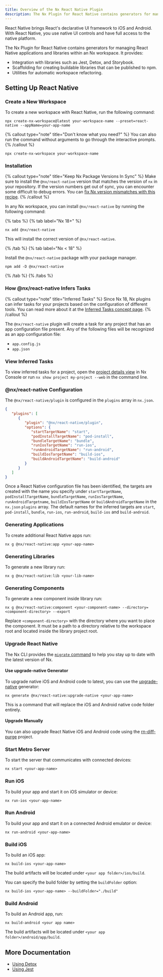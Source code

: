 ```yaml
---
title: Overview of the Nx React Native Plugin
description: The Nx Plugin for React Native contains generators for managing React Native applications and libraries within an Nx workspace. This page also explains how to configure React Native on your Nx workspace.
---
```


React Native brings React's declarative UI framework to iOS and Android. With React Native, you use native UI controls and have full access to the native platform.

The Nx Plugin for React Native contains generators for managing React Native applications and libraries within an Nx workspace. It provides:

-  Integration with libraries such as Jest, Detox, and Storybook.
-  Scaffolding for creating buildable libraries that can be published to npm.
-  Utilities for automatic workspace refactoring.

## Setting Up React Native

### Create a New Workspace

To create a new workspace with React Native, run the following command:

```shell
npx create-nx-workspace@latest your-workspace-name --preset=react-native --appName=your-app-name
```

{% callout type="note" title="Don't know what you need?" %}
You can also run the command without arguments to go through the interactive prompts.
{% /callout %}

```shell
npx create-nx-workspace your-workspace-name
```

### Installation

{% callout type="note" title="Keep Nx Package Versions In Sync" %}
Make sure to install the `@nx/react-native` version that matches the version of `nx` in your repository. If the version numbers get out of sync, you can encounter some difficult to debug errors. You can [fix Nx version mismatches with this recipe](/recipes/tips-n-tricks/keep-nx-versions-in-sync).
{% /callout %}

In any Nx workspace, you can install `@nx/react-native` by running the following command:

{% tabs %}
{% tab label="Nx 18+" %}

```shell {% skipRescope=true %}
nx add @nx/react-native
```

This will install the correct version of `@nx/react-native`.

{% /tab %}
{% tab label="Nx < 18" %}

Install the `@nx/react-native` package with your package manager.

```shell
npm add -D @nx/react-native
```

{% /tab %}
{% /tabs %}

### How @nx/react-native Infers Tasks

{% callout type="note" title="Inferred Tasks" %}
Since Nx 18, Nx plugins can infer tasks for your projects based on the configuration of different tools. You can read more about it at the [Inferred Tasks concept page](/concepts/inferred-tasks).
{% /callout %}

The `@nx/react-native` plugin will create a task for any project that has an app configuration file present. Any of the following files will be recognized as an app configuration file:

-  `app.config.js`
-  `app.json`

### View Inferred Tasks

To view inferred tasks for a project, open the [project details view](/concepts/inferred-tasks) in Nx Console or run `nx show project my-project --web` in the command line.

### @nx/react-native Configuration

The `@nx/react-native/plugin` is configured in the `plugins` array in `nx.json`.

```json {% fileName="nx.json" %}
{
   "plugins": [
      {
         "plugin": "@nx/react-native/plugin",
         "options": {
            "startTargetName": "start",
            "podInstallTargetName": "pod-install",
            "bundleTargetName": "bundle",
            "runIosTargetName": "run-ios",
            "runAndroidTargetName": "run-android",
            "buildIosTargetName": "build-ios",
            "buildAndroidTargetName": "build-android"
         }
      }
   ]
}
```

Once a React Native configuration file has been identified, the targets are created with the name you specify under `startTargetName`, `podInstallTargetName`, `bundleTargetName`, `runIosTargetName`, `runAndroidTargetname`, `buildIosTargetName` or `buildAndroidTargetName` in the `nx.json` `plugins` array. The default names for the inferred targets are `start`, `pod-install`, `bundle`, `run-ios`, `run-android`, `build-ios` and `build-android`.

### Generating Applications

To create additional React Native apps run:

```shell
nx g @nx/react-native:app <your-app-name>
```

### Generating Libraries

To generate a new library run:

```shell
nx g @nx/react-native:lib <your-lib-name>
```

### Generating Components

To generate a new component inside library run:

```shell
nx g @nx/react-native:component <your-component-name> --directory=<component-directory> --export
```

Replace `<component-directory>` with the directory where you want to place the component. It must be a path to a directory relative to the workspace root and located inside the library project root.

### Upgrade React Native

The Nx CLI provides the [`migrate` command](/features/automate-updating-dependencies) to help you stay up to date with the latest version of Nx.

#### Use upgrade-native Generator

To upgrade native iOS and Android code to latest, you can use the [upgrade-native](/nx-api/react-native/generators/upgrade-native) generator:

```shell
nx generate @nx/react-native:upgrade-native <your-app-name>
```

This is a command that will replace the iOS and Android native code folder entirely.

#### Upgrade Manually

You can also upgrade React Native iOS and Android code using the [rn-diff-purge](https://react-native-community.github.io/upgrade-helper/) project.

### Start Metro Server

To start the server that communicates with connected devices:

```shell
nx start <your-app-name>
```

### Run iOS

To build your app and start it on iOS simulator or device:

```shell
nx run-ios <your-app-name>
```

### Run Android

To build your app and start it on a connected Android emulator or device:

```shell
nx run-android <your-app-name>
```

### Build iOS

To build an iOS app:

```shell
nx build-ios <your-app-name>
```

The build artifacts will be located under `<your app folder>/ios/build`.

You can specify the build folder by setting the `buildFolder` option:

```shell
nx build-ios <your-app-name> --buildFolder="./build"
```

### Build Android

To build an Android app, run:

```shell
nx build-android <your app name>
```

The build artifacts will be located under `<your app folder>/android/app/build`.

## More Documentation

-  [Using Detox](/nx-api/detox)
-  [Using Jest](/nx-api/jest)
